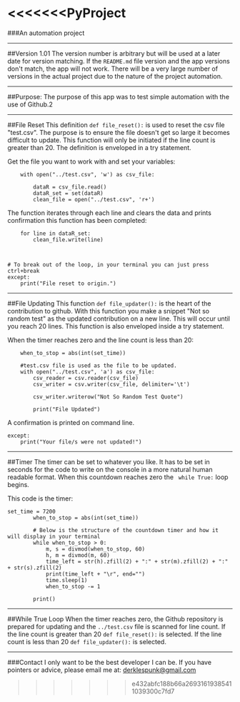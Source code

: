 <<<<<<<PyProject
===

###An automation project
___
##Version 1.01
The version number is arbitrary but will be used at a later date for version matching.
If the `README.md` file version and the app versions don't match, the app will not work.
There will be a very large number of versions
in the actual project due to the nature of the project automation.
___
##Purpose:
The purpose of this app was to test simple automation with the use of Github.2
___
##File Reset
This definition `def file_reset():` is used to reset the csv file "test.csv". 
The purpose is to ensure the file doesn't get so large it becomes difficult
to update. This function will only be initiated if the line count is greater
than 20. The definition is enveloped in a try statement.

Get the file you want to work with and set your variables: 
```
    with open("../test.csv", 'w') as csv_file:

        dataR = csv_file.read()
        dataR_set = set(dataR)
        clean_file = open("../test.csv", 'r+')
```
The function iterates through each line and clears the data and prints
confirmation this function has been completed:
```
    for line in dataR_set:
        clean_file.write(line)



# To break out of the loop, in your terminal you can just press ctrl+break
except:
    print("File reset to origin.")
```
___
##File Updating
This function `def file_updater():` is the heart of the contribution to github. 
With this function you make a snippet "Not so random test" as the updated
contribution on a new line. This will occur until you reach 20 lines. This
function is also enveloped inside a try statement.

When the timer reaches zero and the line count is less than 20:

```try:
    when_to_stop = abs(int(set_time))

    #test.csv file is used as the file to be updated.
    with open("../test.csv", 'a') as csv_file:
        csv_reader = csv.reader(csv_file)
        csv_writer = csv.writer(csv_file, delimiter='\t')

        csv_writer.writerow("Not So Random Test Quote")

        print("File Updated")
```
A confirmation is printed on command line.
``` To break out of the loop, in your terminal you can just press ctrl+break
except:
    print("Your file/s were not updated!")
```
___

##Timer
The timer can be set to whatever you like. It has to be set in seconds for
the code to write on the console in a more natural human readable format.
When this countdown reaches zero the ` while True:` loop begins.

This code is the timer:
```
set_time = 7200
        when_to_stop = abs(int(set_time))

        # Below is the structure of the countdown timer and how it will display in your terminal
        while when_to_stop > 0:
            m, s = divmod(when_to_stop, 60)
            h, m = divmod(m, 60)
            time_left = str(h).zfill(2) + ":" + str(m).zfill(2) + ":" + str(s).zfill(2)
            print(time_left + "\r", end="")
            time.sleep(1)
            when_to_stop -= 1

        print()
```
___
##While True Loop
When the timer reaches zero, the Github repository is prepared for
updating and the `../test.csv` file is scanned for line count.
If the line count is greater than 20 `def file_reset():` is
selected. If the line count is less than 20 `def file_updater():`
is selected.
___
###Contact
I only want to be the best developer I can be. If you have pointers or advice,
please email me at: derklespunk@gmail.com
>>>>>>> e432abfc188b66a26931619385411039300c7fd7
